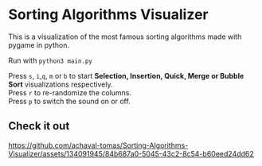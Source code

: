 # Sorting Algorithms Visualizer
This is a visualization of the most famous sorting algorithms made with pygame in python.

Run with ```python3 main.py```

Press ```s```, ```i```,```q```, ```m``` or ```b``` to start **Selection, Insertion, Quick, Merge or Bubble Sort** visualizations respectively. <br>
Press ```r``` to re-randomize the columns. <br>
Press ```p``` to switch the sound on or off. <br>

## Check it out
https://github.com/achaval-tomas/Sorting-Algorithms-Visualizer/assets/134091945/84b687a0-5045-43c2-8c54-b60eed24dd62
